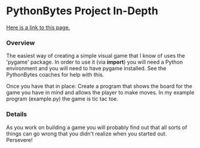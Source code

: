 # PythonBytes Project In-Depth


[Here is a link to this page.](https://github.com/robfatland/pythonbytes/tree/master/projects/simplegame#pythonbytes-project-in-depth)


### Overview


The easiest way of creating a simple visual game that I know of uses the 'pygame' package. In order to
use it (via **import**) you will need a Python environment and you will need to have pygame installed.
See the PythonBytes coaches for help with this. 


Once you have that in place: Create a program that shows the board for the game you have in mind and
allows the player to make moves. In my example program (example.py) the game is tic tac toe.


### Details


As you work on building a game you will probably find out that all sorts of things can go wrong that
you didn't realize when you started out. Persevere! 

